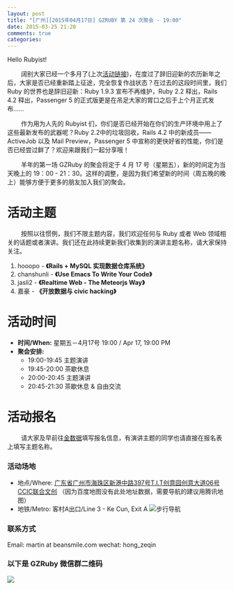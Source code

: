 ```yaml
---
layout: post
title: "[广州][2015年04月17日] GZRUBY 第 24 次聚会 - 19:00"
date: 2015-03-25 21:20
comments: true
categories: 
---
```


Hello Rubyist!

&nbsp;&nbsp;&nbsp;&nbsp;&nbsp;&nbsp;&nbsp;&nbsp;阔别大家已经一个多月了(上次[活动链接](https://ruby-china.org/topics/23765))，在度过了辞旧迎新的农历新年之后，大家是否已经重新踏上征途，完全恢复作战状态？在过去的这段时间里，我们 Ruby 的世界也是辞旧迎新：Ruby 1.9.3 宣布不再维护，Ruby 2.2 释出，Rails 4.2 释出，Passenger 5 的正式版更是在吊足大家的胃口之后于上个月正式发布……

&nbsp;&nbsp;&nbsp;&nbsp;&nbsp;&nbsp;&nbsp;&nbsp;作为用为人先的 Rubyist 们，你们是否已经开始在你们的生产环境中用上了这些最新发布的武器呢？Ruby 2.2中的垃圾回收，Rails 4.2 中的新成员——ActiveJob 以及 Mail Preview，Passenger 5 中宣称的更快好省的性能，你们是否已经尝过鲜了？欢迎来跟我们一起分享哦！

&nbsp;&nbsp;&nbsp;&nbsp;&nbsp;&nbsp;&nbsp;&nbsp;羊年的第一场 GZRuby 的聚会将定于 4 月 17 号（星期五），新的时间定为当天晚上的 19：00 - 21：30。这样的调整，是因为我们希望新的时间（周五晚的晚上）能够方便于更多的朋友加入我们的聚会。

活动主题
===
&nbsp;&nbsp;&nbsp;&nbsp;&nbsp;&nbsp;&nbsp;&nbsp;按照以往惯例，我们不限主题内容，我们欢迎任何与 Ruby 或者 Web 领域相关的话题或者演讲。我们还在此持续更新我们收集到的演讲主题名称，请大家保持关注。

1. hooopo - **《Rails + MySQL 实现数据仓库系统》**  
2. chanshunli - **《Use Emacs To Write Your Code》**  
3. jasli2 - **《Realtime Web - The Meteorjs Way》**  
4. 嘉豪 - **《开放数据与 civic hacking》**  

活动时间
===
* **时间/When:** 星期五－4月17号 19:00 / Apr 17, 19:00 PM  
* **聚会安排:**  
    * 19:00-19:45 主题演讲
    * 19:45-20:00 茶歇休息
    * 20:00-20:45 主题演讲
    * 20:45-21:30 茶歇休息 & 自由交流

活动报名
===
&nbsp;&nbsp;&nbsp;&nbsp;&nbsp;&nbsp;&nbsp;&nbsp;请大家及早前往[金数据](https://jinshuju.net/f/5g1yWr)填写报名信息，有演讲主题的同学也请直接在报名表上填写主题名称。

### 活动场地
* 地点/Where: [广东省广州市海珠区新港中路397号T.I.T创意园创意大道06号 CCIC联合文创](http://map.qq.com/?type=marker&isopeninfowin=1&markertype=1&name=%E4%B8%AD%E5%9B%BD%2C%E5%B9%BF%E4%B8%9C%E7%9C%81%2C%E5%B9%BF%E5%B7%9E%E5%B8%82%2C%E6%B5%B7%E7%8F%A0%E5%8C%BA&addr=%E8%89%BA%E8%8B%91%E8%B7%AF106%E5%8F%B7%E6%96%B0%E8%A1%97%E5%A4%B4%E6%9D%91&pointy=23.098996&pointx=113.325283&coord=23.098996%2C113.325283&nodata_redirect=1) （因为百度地图没有此处地址数据，需要导航的建议用腾讯地图）
* 地铁/Metro: 客村A出口/Line 3 - Ke Cun, Exit A
![步行导航](https://ruby-china-files.b0.upaiyun.com/photo/2014/e8a6d49d28fc355e2f55675e7abc0e19.png)

### 联系方式
Email: martin at beansmile.com
wechat: hong_zeqin

### 以下是 GZRuby 微信群二维码
![](https://ruby-china-files.b0.upaiyun.com/photo/2015/164c2abeae3ddd8a463b06ec3935ff6c.png)
